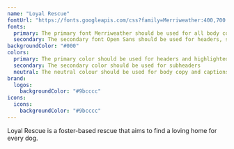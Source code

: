 ```yaml
---
name: "Loyal Rescue"
fontUrl: "https://fonts.googleapis.com/css?family=Merriweather:400,700|Open+Sans:400,700"
fonts:
  primary: The primary font Merriweather should be used for all body copy text.
  secondary: The secondary font Open Sans should be used for headers, subheaders, buttons.
backgroundColor: "#000"
colors:
  primary: The primary color should be used for headers and highlighted text
  secondary: The secondary color should be used for subheaders
  neutral: The neutral colour should be used for body copy and captions
brand:
  logos:
    backgroundColor: "#9bcccc"
icons:
  icons:
    backgroundColor: "#9bcccc"
---
```

Loyal Rescue is a foster-based rescue that aims to find a loving home for every dog.
